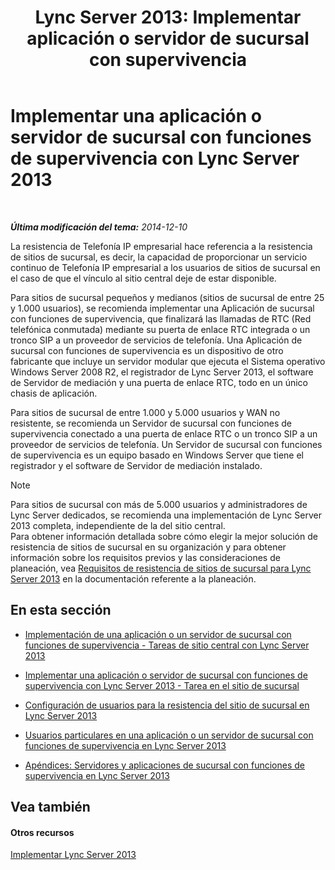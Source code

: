 ﻿---
title: "Lync Server 2013: Implementar aplicación o servidor de sucursal con supervivencia"
TOCTitle: Implementar una aplicación o servidor de sucursal con funciones de supervivencia
ms:assetid: cb780c14-dc5f-41ba-8092-f20ae905bd16
ms:mtpsurl: https://technet.microsoft.com/es-es/library/Gg398849(v=OCS.15)
ms:contentKeyID: 48276696
ms.date: 01/07/2017
mtps_version: v=OCS.15
ms.translationtype: HT
---

# Implementar una aplicación o servidor de sucursal con funciones de supervivencia con Lync Server 2013

 

_**Última modificación del tema:** 2014-12-10_

La resistencia de Telefonía IP empresarial hace referencia a la resistencia de sitios de sucursal, es decir, la capacidad de proporcionar un servicio continuo de Telefonía IP empresarial a los usuarios de sitios de sucursal en el caso de que el vínculo al sitio central deje de estar disponible.

Para sitios de sucursal pequeños y medianos (sitios de sucursal de entre 25 y 1.000 usuarios), se recomienda implementar una Aplicación de sucursal con funciones de supervivencia, que finalizará las llamadas de RTC (Red telefónica conmutada) mediante su puerta de enlace RTC integrada o un tronco SIP a un proveedor de servicios de telefonía. Una Aplicación de sucursal con funciones de supervivencia es un dispositivo de otro fabricante que incluye un servidor modular que ejecuta el Sistema operativo Windows Server 2008 R2, el registrador de Lync Server 2013, el software de Servidor de mediación y una puerta de enlace RTC, todo en un único chasis de aplicación.

Para sitios de sucursal de entre 1.000 y 5.000 usuarios y WAN no resistente, se recomienda un Servidor de sucursal con funciones de supervivencia conectado a una puerta de enlace RTC o un tronco SIP a un proveedor de servicios de telefonía. Un Servidor de sucursal con funciones de supervivencia es un equipo basado en Windows Server que tiene el registrador y el software de Servidor de mediación instalado.


> [!NOTE]
> Para sitios de sucursal con más de 5.000 usuarios y administradores de Lync Server dedicados, se recomienda una implementación de Lync Server 2013 completa, independiente de la del sitio central.<BR>Para obtener información detallada sobre cómo elegir la mejor solución de resistencia de sitios de sucursal en su organización y para obtener información sobre los requisitos previos y las consideraciones de planeación, vea <A href="lync-server-2013-branch-site-resiliency-requirements.md">Requisitos de resistencia de sitios de sucursal para Lync Server 2013</A> en la documentación referente a la planeación.



## En esta sección

  - [Implementación de una aplicación o un servidor de sucursal con funciones de supervivencia - Tareas de sitio central con Lync Server 2013](lync-server-2013-deploying-a-survivable-branch-appliance-or-server-central-site-tasks.md)

  - [Implementar una aplicación o servidor de sucursal con funciones de supervivencia con Lync Server 2013 - Tarea en el sitio de sucursal](lync-server-2013-deploy-a-survivable-branch-appliance-or-server-branch-site-task.md)

  - [Configuración de usuarios para la resistencia del sitio de sucursal en Lync Server 2013](lync-server-2013-configuring-users-for-branch-site-resiliency.md)

  - [Usuarios particulares en una aplicación o un servidor de sucursal con funciones de supervivencia en Lync Server 2013](lync-server-2013-home-users-on-a-survivable-branch-appliance-or-server.md)

  - [Apéndices: Servidores y aplicaciones de sucursal con funciones de supervivencia en Lync Server 2013](lync-server-2013-appendices-survivable-branch-appliances-and-servers.md)

## Vea también

#### Otros recursos

[Implementar Lync Server 2013](lync-server-2013-deploying-lync-server.md)

